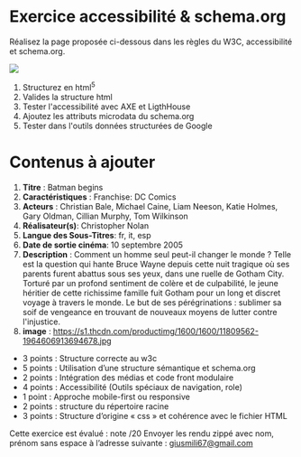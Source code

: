 # Exercice accessibilité &amp; schema.org
Réalisez la page proposée ci-dessous dans les règles du W3C, accessibilité et schema.org.

![](https://i.imgur.com/TERikaV.png)


1. Structurez en html<sup>5</sup>
1. Valides la structure html 
2. Tester l'accessibilité avec AXE et LigthHouse
3. Ajoutez les attributs microdata du schema.org
4. Tester dans l'outils données structurées de Google

# Contenus à ajouter

1. **Titre** : Batman begins
2. **Caractéristiques** : Franchise: DC Comics
3. **Acteurs** : Christian Bale, Michael Caine, Liam Neeson, Katie Holmes, Gary Oldman, Cillian Murphy, Tom Wilkinson 
4. **Réalisateur(s)**: Christopher Nolan 
5. **Langue des Sous-Titres**: fr, it, esp
6. **Date de sortie cinéma**: 10 septembre 2005
7. **Description** : Comment un homme seul peut-il changer le monde ? Telle est la question qui hante Bruce Wayne depuis cette nuit tragique où ses parents furent abattus sous ses yeux, dans une ruelle de Gotham City. Torturé par un profond sentiment de colère et de culpabilité, le jeune héritier de cette richissime famille fuit Gotham pour un long et discret voyage à travers le monde. Le but de ses pérégrinations : sublimer sa soif de vengeance en trouvant de nouveaux moyens de lutter contre l'injustice. 
8. **image** : https://s1.thcdn.com/productimg/1600/1600/11809562-1964606913694678.jpg

* 3 points : Structure correcte au w3c  
* 5 points : Utilisation d’une structure sémantique et schema.org
* 2 points : Intégration des médias et code front modulaire
* 4 points : Accessibilité (Outils spéciaux de navigation, role)
* 1 point : Approche mobile-first ou responsive
* 2 points : structure du répertoire racine 
* 3 points : Structure d’origine « css » et cohérence avec le fichier HTML

Cette exercice est évalué : note /20
Envoyer les rendu zippé avec nom, prénom sans espace à l’adresse suivante :
giusmili67@gmail.com




